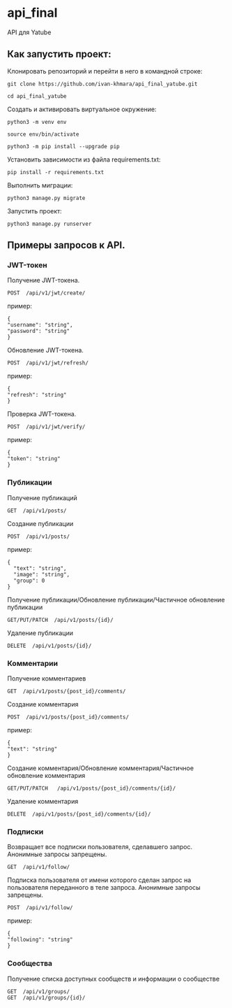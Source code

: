 # api_final
API для Yatube
## Как запустить проект:
Клонировать репозиторий и перейти в него в командной строке:
```
git clone https://github.com/ivan-khmara/api_final_yatube.git
```
```
cd api_final_yatube
```
Cоздать и активировать виртуальное окружение:
```
python3 -m venv env
```
```
source env/bin/activate
```
```
python3 -m pip install --upgrade pip
```
Установить зависимости из файла requirements.txt:
```
pip install -r requirements.txt
```
Выполнить миграции:
```
python3 manage.py migrate
```
Запустить проект:
```
python3 manage.py runserver
```
## Примеры запросов к API.
### JWT-токен
Получение JWT-токена.
```
POST  /api/v1/jwt/create/
```
пример:
```
{
"username": "string",
"password": "string"
}
```
Обновление JWT-токена.
```
POST  /api/v1/jwt/refresh/
```
пример:
```
{
"refresh": "string"
}
```
Проверка JWT-токена.
```
POST  /api/v1/jwt/verify/
```
пример:
```
{
"token": "string"
}
```
### Публикации
Получение публикаций
```
GET  /api/v1/posts/
```
Создание публикации
```
POST  /api/v1/posts/
```
пример:
```
{
  "text": "string",
  "image": "string",
  "group": 0
}
```
Получение публикации/Обновление публикации/Частичное обновление публикации
```
GET/PUT/PATCH  /api/v1/posts/{id}/
```
Удаление публикации
```
DELETE  /api/v1/posts/{id}/
```
### Комментарии
Получение комментариев
```
GET  /api/v1/posts/{post_id}/comments/
```
Создание комментария
```
POST  /api/v1/posts/{post_id}/comments/
```
пример:
```
{
"text": "string"
}
```
Создание комментария/Обновление комментария/Частичное обновление комментария
```
GET/PUT/PATCH   /api/v1/posts/{post_id}/comments/{id}/
```
Удаление комментария
```
DELETE  /api/v1/posts/{post_id}/comments/{id}/
```
### Подписки
Возвращает все подписки пользователя, сделавшего запрос. Анонимные запросы запрещены.
```
GET  /api/v1/follow/
```
Подписка пользователя от имени которого сделан запрос на пользователя переданного в теле запроса.
Анонимные запросы запрещены.
```
POST  /api/v1/follow/
```
пример:
```
{
"following": "string"
}
```
### Сообщества
Получение списка доступных сообществ и информации о сообществе
```
GET  /api/v1/groups/
GET  /api/v1/groups/{id}/
```